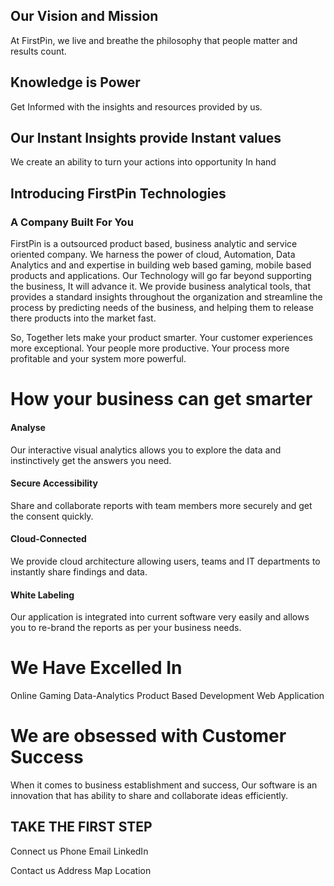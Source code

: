 

## Our Vision and Mission

At FirstPin, we live and breathe the philosophy that people matter and results count.

## Knowledge is Power 
Get Informed with the insights and resources provided by us. 

## Our Instant Insights provide Instant values
We create an ability to turn your actions into opportunity In hand
 

## Introducing FirstPin Technologies
### A Company Built For You
FirstPin is a outsourced product based, business analytic and service oriented company. We harness  the power of cloud, Automation, Data Analytics and  and expertise in building web based gaming, mobile based products and applications.
Our Technology will go far beyond supporting the business, It will advance it. We provide business analytical tools, that provides a standard insights throughout the organization and streamline the process by predicting needs of the business, and helping them to  release there products into the market fast. 

So, Together lets make your product smarter. Your customer experiences more exceptional. Your people more productive. Your process more profitable and your system more powerful.

# How your business can get smarter

#### Analyse

Our interactive visual analytics allows you to explore the data and instinctively get the answers you need.

#### Secure Accessibility
Share and collaborate reports with team members more securely and get the consent quickly.

#### Cloud-Connected

We provide cloud architecture allowing users, teams and IT departments to instantly share findings and data.

#### White Labeling

Our application is integrated into current software very easily and allows you to re-brand the reports as per your business needs.

# We Have Excelled In

Online Gaming
Data-Analytics
Product Based Development
Web Application

# We are obsessed with Customer Success

When it comes to business establishment and success, Our software is an innovation that has ability to share and collaborate ideas efficiently.


## TAKE THE FIRST STEP

Connect us
Phone   			Email		  LinkedIn

Contact us
Address
Map Location
<!--stackedit_data:
eyJoaXN0b3J5IjpbLTE4NDc0MjYxODAsLTE2NTc3MDUyNiw3Nz
E3NzI1NDMsNjE0OTAyNjQ3LC05NjA0NzI4NDcsLTkwNDA0NzQ0
LC0xMDA2NDk3NTkzLC0xODkzNDU5NzQzLDE0NDIwNzcxNDcsLT
E1MTU4NjQ1MjksMzAxODc3Njk3LC0xOTg4NzI4ODY1LC0xMjc5
NDk1NjE0LDEwNzEzNDA5MTAsLTE0NTIzNzAzMCwtMTM3Nzg1OT
YyLDEyMjQxOTAzOCwtMTg1MzU5OTA0MywtNTc4NTc1NzY5LC0x
MTA3OTc2OTIyXX0=
-->